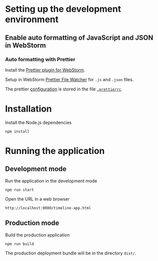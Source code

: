Setting up the development environment
====================

Enable auto formatting of JavaScript and JSON in WebStorm
------------------

### Auto formatting with Prettier

Install the [Prettier plugin for WebStorm](https://plugins.jetbrains.com/plugin/10456-prettier).

Setup in WebStorm [Prettier File Watcher](https://prettier.io/docs/en/webstorm.html) for `.js` and `.json` files.

The prettier [configuration](https://prettier.io/docs/en/options.html) is stored in the file [`.prettierrc`](https://prettier.io/docs/en/configuration.html).

Installation
====================

Install the Node.js dependencies

`npm install`


Running the application
====================

Development mode
-------------

Run the application in the development mode

`npm run start`

Open the URL in a web browser

`http://localhost:8080/timeline-app.html`


Production mode
------------

Build the production application

`npm run build`

The production deployment bundle will be in the directory `dist/`.
 